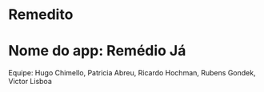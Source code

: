 # Remedito

# Nome do app: Remédio Já

Equipe: Hugo Chimello, Patricia Abreu, Ricardo Hochman, Rubens Gondek, Victor Lisboa
